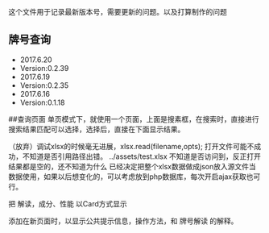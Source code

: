 这个文件用于记录最新版本号，需要更新的问题。以及打算制作的问题

## 牌号查询
* 2017.6.20
* Version:0.2.39
* 2017.6.19
* Version:0.2.35
* 2017.6.16
* Version:0.1.18



##查询页面
单页模式下，就使用一个页面，上面是搜素框，在搜索时，直接进行搜索结果匹配可以选择，选择后，直接在下面显示结果。


（放弃）调试xlsx的时候毫无进展，xlsx.read(filename,opts); 打开文件可能不成功，不知道是否引用路径出错。
../assets/test.xlsx  不知道是否访问到，反正打开结果都是空的，还不知道为什么
已经决定把整个xlsx数据做成json放入源文件当数据使用，如果以后想变化的，可以考虑放到php数据库，每次开启ajax获取也可行。

把 解读，成分、性能 以Card方式显示

添加在新页面时，以显示公共提示信息，操作方法，和 牌号解读 的解释。








